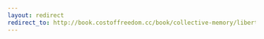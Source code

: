 ```yaml
---
layout: redirect
redirect_to: http://book.costoffreedom.cc/book/collective-memory/liberte.html
---
```


